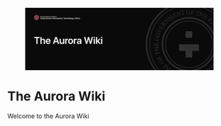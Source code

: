 <figure><img src=".gitbook/assets/Wiki.png" alt=""><figcaption></figcaption></figure>

# The Aurora Wiki
Welcome to the Aurora Wiki
